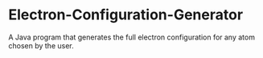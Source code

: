 # Electron-Configuration-Generator

A Java program that generates the full electron configuration for any atom chosen by the user.
